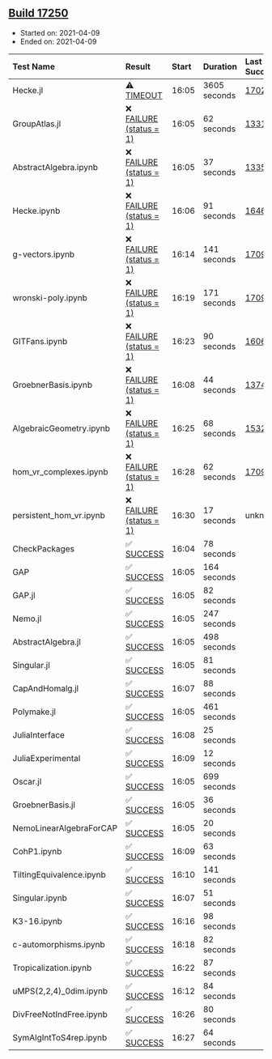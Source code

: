 ## [Build 17250](https://oscarci.mathematik.uni-kl.de/job/oscar/17250/)

* Started on: 2021-04-09
* Ended on: 2021-04-09

| Test Name    | Result | Start | Duration | Last Success | First Failure |
|:-------------|:-------|:------|:---------|:-------------|:--------------|
| Hecke.jl | ⚠ [TIMEOUT](https://oscarci.mathematik.uni-kl.de/job/oscar/17250/artifact/logs/build-17250/Hecke.jl.log) | 16:05 | 3605 seconds | [17022](https://oscarci.mathematik.uni-kl.de/job/oscar/17022/) | [17023](https://oscarci.mathematik.uni-kl.de/job/oscar/17023/) |
| GroupAtlas.jl | ❌ [FAILURE (status = 1)](https://oscarci.mathematik.uni-kl.de/job/oscar/17250/artifact/logs/build-17250/GroupAtlas.jl.log) | 16:05 | 62 seconds | [13311](https://oscarci.mathematik.uni-kl.de/job/oscar/13311/) | [13312](https://oscarci.mathematik.uni-kl.de/job/oscar/13312/) |
| AbstractAlgebra.ipynb | ❌ [FAILURE (status = 1)](https://oscarci.mathematik.uni-kl.de/job/oscar/17250/artifact/logs/build-17250/AbstractAlgebra.ipynb.log) | 16:05 | 37 seconds | [13355](https://oscarci.mathematik.uni-kl.de/job/oscar/13355/) | [13356](https://oscarci.mathematik.uni-kl.de/job/oscar/13356/) |
| Hecke.ipynb | ❌ [FAILURE (status = 1)](https://oscarci.mathematik.uni-kl.de/job/oscar/17250/artifact/logs/build-17250/Hecke.ipynb.log) | 16:06 | 91 seconds | [16463](https://oscarci.mathematik.uni-kl.de/job/oscar/16463/) | [16464](https://oscarci.mathematik.uni-kl.de/job/oscar/16464/) |
| g-vectors.ipynb | ❌ [FAILURE (status = 1)](https://oscarci.mathematik.uni-kl.de/job/oscar/17250/artifact/logs/build-17250/g-vectors.ipynb.log) | 16:14 | 141 seconds | [17099](https://oscarci.mathematik.uni-kl.de/job/oscar/17099/) | [17100](https://oscarci.mathematik.uni-kl.de/job/oscar/17100/) |
| wronski-poly.ipynb | ❌ [FAILURE (status = 1)](https://oscarci.mathematik.uni-kl.de/job/oscar/17250/artifact/logs/build-17250/wronski-poly.ipynb.log) | 16:19 | 171 seconds | [17098](https://oscarci.mathematik.uni-kl.de/job/oscar/17098/) | [17099](https://oscarci.mathematik.uni-kl.de/job/oscar/17099/) |
| GITFans.ipynb | ❌ [FAILURE (status = 1)](https://oscarci.mathematik.uni-kl.de/job/oscar/17250/artifact/logs/build-17250/GITFans.ipynb.log) | 16:23 | 90 seconds | [16068](https://oscarci.mathematik.uni-kl.de/job/oscar/16068/) | [16069](https://oscarci.mathematik.uni-kl.de/job/oscar/16069/) |
| GroebnerBasis.ipynb | ❌ [FAILURE (status = 1)](https://oscarci.mathematik.uni-kl.de/job/oscar/17250/artifact/logs/build-17250/GroebnerBasis.ipynb.log) | 16:08 | 44 seconds | [13748](https://oscarci.mathematik.uni-kl.de/job/oscar/13748/) | [13749](https://oscarci.mathematik.uni-kl.de/job/oscar/13749/) |
| AlgebraicGeometry.ipynb | ❌ [FAILURE (status = 1)](https://oscarci.mathematik.uni-kl.de/job/oscar/17250/artifact/logs/build-17250/AlgebraicGeometry.ipynb.log) | 16:25 | 68 seconds | [15322](https://oscarci.mathematik.uni-kl.de/job/oscar/15322/) | [15323](https://oscarci.mathematik.uni-kl.de/job/oscar/15323/) |
| hom_vr_complexes.ipynb | ❌ [FAILURE (status = 1)](https://oscarci.mathematik.uni-kl.de/job/oscar/17250/artifact/logs/build-17250/hom_vr_complexes.ipynb.log) | 16:28 | 62 seconds | [17099](https://oscarci.mathematik.uni-kl.de/job/oscar/17099/) | [17100](https://oscarci.mathematik.uni-kl.de/job/oscar/17100/) |
| persistent_hom_vr.ipynb | ❌ [FAILURE (status = 1)](https://oscarci.mathematik.uni-kl.de/job/oscar/17250/artifact/logs/build-17250/persistent_hom_vr.ipynb.log) | 16:30 | 17 seconds | unknown | unknown |
| CheckPackages | ✅ [SUCCESS](https://oscarci.mathematik.uni-kl.de/job/oscar/17250/artifact/logs/build-17250/CheckPackages.log) | 16:04 | 78 seconds |  |  |
| GAP | ✅ [SUCCESS](https://oscarci.mathematik.uni-kl.de/job/oscar/17250/artifact/logs/build-17250/GAP.log) | 16:05 | 164 seconds |  |  |
| GAP.jl | ✅ [SUCCESS](https://oscarci.mathematik.uni-kl.de/job/oscar/17250/artifact/logs/build-17250/GAP.jl.log) | 16:05 | 82 seconds |  |  |
| Nemo.jl | ✅ [SUCCESS](https://oscarci.mathematik.uni-kl.de/job/oscar/17250/artifact/logs/build-17250/Nemo.jl.log) | 16:05 | 247 seconds |  |  |
| AbstractAlgebra.jl | ✅ [SUCCESS](https://oscarci.mathematik.uni-kl.de/job/oscar/17250/artifact/logs/build-17250/AbstractAlgebra.jl.log) | 16:05 | 498 seconds |  |  |
| Singular.jl | ✅ [SUCCESS](https://oscarci.mathematik.uni-kl.de/job/oscar/17250/artifact/logs/build-17250/Singular.jl.log) | 16:05 | 81 seconds |  |  |
| CapAndHomalg.jl | ✅ [SUCCESS](https://oscarci.mathematik.uni-kl.de/job/oscar/17250/artifact/logs/build-17250/CapAndHomalg.jl.log) | 16:07 | 88 seconds |  |  |
| Polymake.jl | ✅ [SUCCESS](https://oscarci.mathematik.uni-kl.de/job/oscar/17250/artifact/logs/build-17250/Polymake.jl.log) | 16:05 | 461 seconds |  |  |
| JuliaInterface | ✅ [SUCCESS](https://oscarci.mathematik.uni-kl.de/job/oscar/17250/artifact/logs/build-17250/JuliaInterface.log) | 16:08 | 25 seconds |  |  |
| JuliaExperimental | ✅ [SUCCESS](https://oscarci.mathematik.uni-kl.de/job/oscar/17250/artifact/logs/build-17250/JuliaExperimental.log) | 16:09 | 12 seconds |  |  |
| Oscar.jl | ✅ [SUCCESS](https://oscarci.mathematik.uni-kl.de/job/oscar/17250/artifact/logs/build-17250/Oscar.jl.log) | 16:05 | 699 seconds |  |  |
| GroebnerBasis.jl | ✅ [SUCCESS](https://oscarci.mathematik.uni-kl.de/job/oscar/17250/artifact/logs/build-17250/GroebnerBasis.jl.log) | 16:05 | 36 seconds |  |  |
| NemoLinearAlgebraForCAP | ✅ [SUCCESS](https://oscarci.mathematik.uni-kl.de/job/oscar/17250/artifact/logs/build-17250/NemoLinearAlgebraForCAP.log) | 16:05 | 20 seconds |  |  |
| CohP1.ipynb | ✅ [SUCCESS](https://oscarci.mathematik.uni-kl.de/job/oscar/17250/artifact/logs/build-17250/CohP1.ipynb.log) | 16:09 | 63 seconds |  |  |
| TiltingEquivalence.ipynb | ✅ [SUCCESS](https://oscarci.mathematik.uni-kl.de/job/oscar/17250/artifact/logs/build-17250/TiltingEquivalence.ipynb.log) | 16:10 | 141 seconds |  |  |
| Singular.ipynb | ✅ [SUCCESS](https://oscarci.mathematik.uni-kl.de/job/oscar/17250/artifact/logs/build-17250/Singular.ipynb.log) | 16:07 | 51 seconds |  |  |
| K3-16.ipynb | ✅ [SUCCESS](https://oscarci.mathematik.uni-kl.de/job/oscar/17250/artifact/logs/build-17250/K3-16.ipynb.log) | 16:16 | 98 seconds |  |  |
| c-automorphisms.ipynb | ✅ [SUCCESS](https://oscarci.mathematik.uni-kl.de/job/oscar/17250/artifact/logs/build-17250/c-automorphisms.ipynb.log) | 16:18 | 82 seconds |  |  |
| Tropicalization.ipynb | ✅ [SUCCESS](https://oscarci.mathematik.uni-kl.de/job/oscar/17250/artifact/logs/build-17250/Tropicalization.ipynb.log) | 16:22 | 87 seconds |  |  |
| uMPS(2,2,4)_0dim.ipynb | ✅ [SUCCESS](https://oscarci.mathematik.uni-kl.de/job/oscar/17250/artifact/logs/build-17250/uMPS-2-2-4-_0dim.ipynb.log) | 16:12 | 84 seconds |  |  |
| DivFreeNotIndFree.ipynb | ✅ [SUCCESS](https://oscarci.mathematik.uni-kl.de/job/oscar/17250/artifact/logs/build-17250/DivFreeNotIndFree.ipynb.log) | 16:26 | 80 seconds |  |  |
| SymAlgIntToS4rep.ipynb | ✅ [SUCCESS](https://oscarci.mathematik.uni-kl.de/job/oscar/17250/artifact/logs/build-17250/SymAlgIntToS4rep.ipynb.log) | 16:27 | 64 seconds |  |  |
